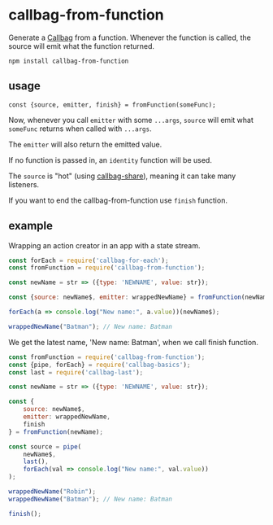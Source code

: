 # callbag-from-function

Generate a [Callbag](https://github.com/callbag/callbag) from a function. Whenever the function is called, the source will emit what the function returned.

`npm install callbag-from-function`

## usage

```
const {source, emitter, finish} = fromFunction(someFunc);
```

Now, whenever you call `emitter` with some `...args`, `source` will emit what `someFunc` returns when called with `...args`.

The `emitter` will also return the emitted value.

If no function is passed in, an `identity` function will be used.

The `source` is "hot" (using [callbag-share](https://github.com/staltz/callbag-share)), meaning it can take many listeners.

If you want to end the callbag-from-function use `finish` function.

## example

Wrapping an action creator in an app with a state stream.

```js
const forEach = require('callbag-for-each');
const fromFunction = require('callbag-from-function');

const newName = str => ({type: 'NEWNAME', value: str});

const {source: newName$, emitter: wrappedNewName} = fromFunction(newName);

forEach(a => console.log("New name:", a.value))(newName$);

wrappedNewName("Batman"); // New name: Batman
```

We get the latest name, 'New name: Batman', when we call finish function.

```js
const fromFunction = require('callbag-from-function');
const {pipe, forEach} = require('callbag-basics');
const last = require('callbag-last');

const newName = str => ({type: 'NEWNAME', value: str});

const {
    source: newName$,
    emitter: wrappedNewName,
    finish
} = fromFunction(newName);

const source = pipe(
    newName$,
    last(),
    forEach(val => console.log("New name:", val.value))
);

wrappedNewName("Robin");
wrappedNewName("Batman"); // New name: Batman

finish();
```
